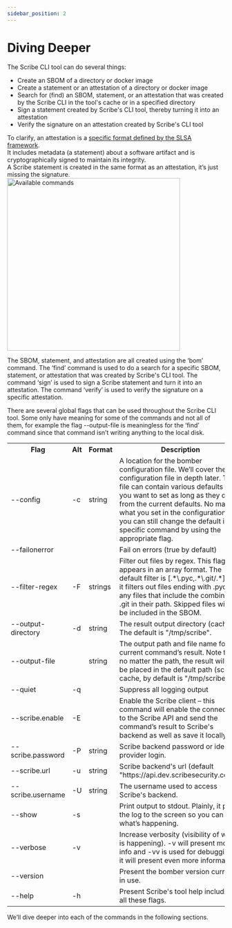 ```yaml
---
sidebar_position: 2
---
```


# Diving Deeper

The Scribe CLI tool can do several things:

- Create an SBOM of a directory or docker image
- Create a statement or an attestation of a directory or docker image
- Search for (find) an SBOM, statement, or an attestation that was created by the Scribe CLI in the tool's cache or in a specified directory
- Sign a statement created by Scribe's CLI tool, thereby turning it into an attestation
- Verify the signature on an attestation created by Scribe's CLI tool

To clarify, an attestation is a <a href='https://github.com/slsa-framework/slsa/blob/main/controls/attestations.md'>specific format defined by the SLSA framework</a>.  
It includes metadata (a statement) about a software artifact and is cryptographically signed to maintain its integrity.  
A Scribe statement is created in the same format as an attestation, it’s just missing the signature.  
<img src='../static/img/cli/available_commands.png' alt='Available commands' width="400" />

The SBOM, statement, and attestation are all created using the ‘bom’ command.
The ‘find’ command is used to do a search for a specific SBOM, statement, or attestation that was created by Scribe's CLI tool.
The command ‘sign’ is used to sign a Scribe statement and turn it into an attestation.
The command ‘verify’ is used to verify the signature on a specific attestation.

There are several global flags that can be used throughout the Scribe CLI tool. Some only have meaning for some of the commands and not all of them, for example the flag --output-file is meaningless for the ‘find’ command since that command isn’t writing anything to the local disk.

<table>
  <tr>
    <th width='18%'>Flag</th>
    <th>Alt</th>
    <th>Format</th>
    <th>Description</th>
  </tr>
  <tr>
    <td>--config</td>
    <td>-c</td>
    <td>string</td>
    <td>A location for the bomber configuration file. We’ll cover the configuration file in depth later. The file can contain various defaults that you want to set as long as they differ from the current defaults. No matter what you set in the configuration file you can still change the default in a specific command by using the appropriate flag.</td>
  </tr>
  <tr>
    <td>--failonerror</td>
    <td></td>
    <td></td>
    <td>Fail on errors (true by default)</td>
  </tr>
  <tr>
    <td>--filter-regex</td>
    <td>-F</td>
    <td>strings</td>
    <td>Filter out files by regex. This flag appears in an array format. The default filter is [.*\.pyc,.*\.git/.*] and it filters out files ending with .pyc and any files that include the combination .git in their path. Skipped files will not be included in the SBOM.</td>
  </tr>
  <tr>
    <td>--output-directory</td>
    <td>-d</td>
    <td>string</td>
    <td>The result output directory (cache). The default is "/tmp/scribe".</td>
  </tr>
  <tr>
    <td>--output-file</td>
    <td></td>
    <td>string</td>
    <td>The output path and file name for the current command’s result. Note that no matter the path, the result will also be placed in the default path (scribe cache, by default is "/tmp/scribe").</td>
  </tr>
  <tr>
    <td>--quiet</td>
    <td>-q</td>
    <td></td>
    <td>Suppress all logging output</td>
  </tr>
  <tr>
    <td>--scribe.enable</td>
    <td>-E</td>
    <td></td>
    <td>Enable the Scribe client – this command will enable the connection to the Scribe API and send the command’s result to Scribe's backend as well as save it locally.</td>
  </tr>
  <tr>
    <td>--scribe.password</td>
    <td>-P</td>
    <td>string</td>
    <td>Scribe backend password or identity provider login.</td>
  </tr>
  <tr>
    <td>--scribe.url</td>
    <td>-u</td>
    <td>string</td>
    <td>Scribe backend's url (default "https://api.dev.scribesecurity.com").</td>
  </tr>
  <tr>
    <td>--scribe.username</td>
    <td>-U</td>
    <td>string</td>
    <td>The username used to access Scribe's backend.</td>
  </tr>
  <tr>
    <td>--show</td>
    <td>-s</td>
    <td></td>
    <td>Print output to stdout. Plainly, it prints the log to the screen so you can see what’s happening.</td>
  </tr>
  <tr>
    <td>--verbose</td>
    <td>-v</td>
    <td></td>
    <td>Increase verbosity (visibility of what is happening). -v will present more info and 
-vv is used for debugging – it will present even more information.</td>
  </tr>
  <tr>
    <td>--version</td>
    <td></td>
    <td></td>
    <td>Present the bomber version currently in use.</td>
  </tr>
  <tr>
    <td>--help</td>
    <td>-h</td>
    <td></td>
    <td>Present Scribe's tool help including all these flags.</td>
  </tr>
</table>  

We’ll dive deeper into each of the commands in the following sections.  

